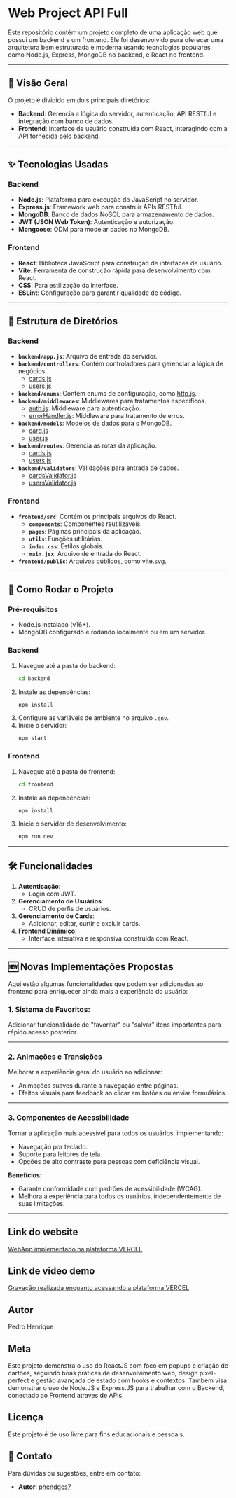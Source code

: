 # Web Project API Full

Este repositório contém um projeto completo de uma aplicação web que possui um backend e um frontend. Ele foi desenvolvido para oferecer uma arquitetura bem estruturada e moderna usando tecnologias populares, como Node.js, Express, MongoDB no backend, e React no frontend.

---

## 📖 Visão Geral

O projeto é dividido em dois principais diretórios:

- **Backend**: Gerencia a lógica do servidor, autenticação, API RESTful e integração com banco de dados.
- **Frontend**: Interface de usuário construída com React, interagindo com a API fornecida pelo backend.

---

## ✨ Tecnologias Usadas

### Backend

- **Node.js**: Plataforma para execução do JavaScript no servidor.
- **Express.js**: Framework web para construir APIs RESTful.
- **MongoDB**: Banco de dados NoSQL para armazenamento de dados.
- **JWT (JSON Web Token)**: Autenticação e autorização.
- **Mongoose**: ODM para modelar dados no MongoDB.

### Frontend

- **React**: Biblioteca JavaScript para construção de interfaces de usuário.
- **Vite**: Ferramenta de construção rápida para desenvolvimento com React.
- **CSS**: Para estilização da interface.
- **ESLint**: Configuração para garantir qualidade de código.

---

## 📂 Estrutura de Diretórios

### Backend

- **`backend/app.js`**: Arquivo de entrada do servidor.
- **`backend/controllers`**: Contém controladores para gerenciar a lógica de negócios.
  - [cards.js](backend/controllers/cards.js)
  - [users.js](backend/controllers/users.js)
- **`backend/enums`**: Contém enums de configuração, como [http.js](backend/enums/http.js).
- **`backend/middlewares`**: Middlewares para tratamentos específicos.
  - [auth.js](backend/middlewares/auth.js): Middleware para autenticação.
  - [errorHandler.js](backend/middlewares/errorHandler.js): Middleware para tratamento de erros.
- **`backend/models`**: Modelos de dados para o MongoDB.
  - [card.js](backend/models/card.js)
  - [user.js](backend/models/user.js)
- **`backend/routes`**: Gerencia as rotas da aplicação.
  - [cards.js](backend/routes/cards.js)
  - [users.js](backend/routes/users.js)
- **`backend/validators`**: Validações para entrada de dados.
  - [cardsValidator.js](backend/validators/cardsValidator.js)
  - [usersValidator.js](backend/validators/usersValidator.js)

### Frontend

- **`frontend/src`**: Contém os principais arquivos do React.
  - **`components`**: Componentes reutilizáveis.
  - **`pages`**: Páginas principais da aplicação.
  - **`utils`**: Funções utilitárias.
  - **`index.css`**: Estilos globais.
  - **`main.jsx`**: Arquivo de entrada do React.
- **`frontend/public`**: Arquivos públicos, como [vite.svg](frontend/public/vite.svg).

---

## 🚀 Como Rodar o Projeto

### Pré-requisitos

- Node.js instalado (v16+).
- MongoDB configurado e rodando localmente ou em um servidor.

### Backend

1. Navegue até a pasta do backend:
   ```bash
   cd backend
   ```
2. Instale as dependências:
   ```bash
   npm install
   ```
3. Configure as variáveis de ambiente no arquivo `.env`.
4. Inicie o servidor:
   ```bash
   npm start
   ```

### Frontend

1. Navegue até a pasta do frontend:
   ```bash
   cd frontend
   ```
2. Instale as dependências:
   ```bash
   npm install
   ```
3. Inicie o servidor de desenvolvimento:
   ```bash
   npm run dev
   ```

---

## 🛠️ Funcionalidades

1. **Autenticação**:
   - Login com JWT.
2. **Gerenciamento de Usuários**:
   - CRUD de perfis de usuários.
3. **Gerenciamento de Cards**:
   - Adicionar, editar, curtir e excluir cards.
4. **Frontend Dinâmico**:
   - Interface interativa e responsiva construída com React.

---

## 🆕 Novas Implementações Propostas

Aqui estão algumas funcionalidades que podem ser adicionadas ao frontend para enriquecer ainda mais a experiência do usuário:

### 1. Sistema de Favoritos:

Adicionar funcionalidade de "favoritar" ou "salvar" itens importantes para rápido acesso posterior.

---

### 2. Animações e Transições

Melhorar a experiência geral do usuário ao adicionar:

- Animações suaves durante a navegação entre páginas.
- Efeitos visuais para feedback ao clicar em botões ou enviar formulários.

---

### 3. Componentes de Acessibilidade

Tornar a aplicação mais acessível para todos os usuários, implementando:

- Navegação por teclado.
- Suporte para leitores de tela.
- Opções de alto contraste para pessoas com deficiência visual.

**Benefícios**:

- Garante conformidade com padrões de acessibilidade (WCAG).
- Melhora a experiência para todos os usuários, independentemente de suas limitações.

---

## Link do website

[WebApp implementado na plataforma VERCEL](https://web-project-api-full-ochre.vercel.app/)

## Link de video demo
[Gravação realizada enquanto acessando a plataforma VERCEL](https://youtu.be/2tyRgOvAfU0)

## Autor

Pedro Henrique

## Meta

Este projeto demonstra o uso do ReactJS com foco em popups e criação de cartões, seguindo boas práticas de desenvolvimento web, design pixel-perfect e gestão avançada de estado com hooks e contextos.
Tambem visa demonstrar o uso de Node.JS e Express.JS para trabalhar com o Backend, conectado ao Frontend atraves de APIs.

## Licença

Este projeto é de uso livre para fins educacionais e pessoais.

## 📧 Contato

Para dúvidas ou sugestões, entre em contato:

- **Autor**: [phendges7](https://github.com/phendges7)
